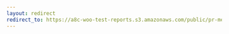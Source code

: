```yaml
---
layout: redirect
redirect_to: https://a8c-woo-test-reports.s3.amazonaws.com/public/pr-merge/38585/api/index.html
---
```

